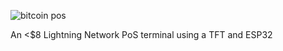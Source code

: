 ![bitcoin pos](https://i.imgur.com/T1uxdIJ.png)

An <$8 Lightning Network PoS terminal using a TFT and ESP32
